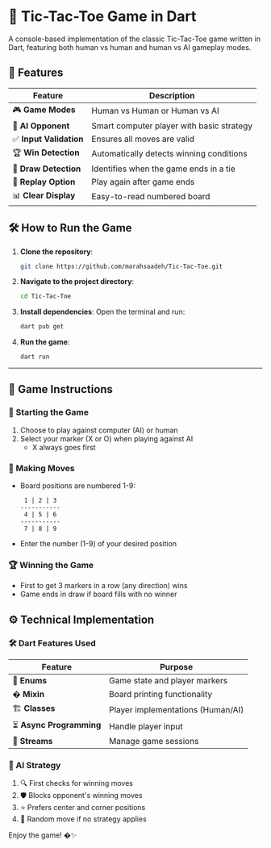# 🎯 Tic-Tac-Toe Game in Dart

A console-based implementation of the classic Tic-Tac-Toe game written in Dart, featuring both human vs human and human vs AI gameplay modes.

## 🚀 Features

| Feature | Description |
|---------|-------------|
| 🎮 **Game Modes** | Human vs Human or Human vs AI |
| 🤖 **AI Opponent** | Smart computer player with basic strategy |
| ✅ **Input Validation** | Ensures all moves are valid |
| 🏆 **Win Detection** | Automatically detects winning conditions |
| 🤝 **Draw Detection** | Identifies when the game ends in a tie |
| 🔄 **Replay Option** | Play again after game ends |
| 📊 **Clear Display** | Easy-to-read numbered board |

## 🛠️ How to Run the Game

1. **Clone the repository**:
   ```bash
   git clone https://github.com/marahsaadeh/Tic-Tac-Toe.git
   ```

2. **Navigate to the project directory**:

   ```bash
   cd Tic-Tac-Toe
   ```

3. **Install dependencies**:
   Open the terminal and run:

   ```bash
   dart pub get
   ```

4. **Run the game**:

   ```bash
   dart run
   ```

---
## 📖 Game Instructions

### 🏁 Starting the Game
1. Choose to play against computer (AI) or human
2. Select your marker (X or O) when playing against AI
   - X always goes first

### 🎲 Making Moves
- Board positions are numbered 1-9:
  ```
   1 | 2 | 3 
  -----------
   4 | 5 | 6 
  -----------
   7 | 8 | 9 
  ```
- Enter the number (1-9) of your desired position

### 🏆 Winning the Game
- First to get 3 markers in a row (any direction) wins
- Game ends in draw if board fills with no winner

## ⚙️ Technical Implementation

### 🛠️ Dart Features Used
| Feature | Purpose |
|---------|---------|
| 🧩 **Enums** | Game state and player markers |
| � **Mixin** | Board printing functionality |
| 🏗️ **Classes** | Player implementations (Human/AI) |
| ⏳ **Async Programming** | Handle player input |
| 🌊 **Streams** | Manage game sessions |

### 🤖 AI Strategy
1. 🔍 First checks for winning moves
2. 🛡️ Blocks opponent's winning moves
3. ⭐ Prefers center and corner positions
4. 🎲 Random move if no strategy applies


Enjoy the game! �✨

